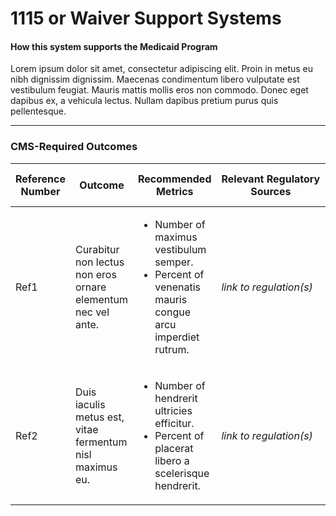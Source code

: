 # 1115 or Waiver Support Systems
#### How this system supports the Medicaid Program 
Lorem ipsum dolor sit amet, consectetur adipiscing elit. Proin in metus eu nibh dignissim dignissim. Maecenas condimentum libero vulputate est vestibulum feugiat. Mauris mattis mollis eros non commodo. Donec eget dapibus ex, a vehicula lectus. Nullam dapibus pretium purus quis pellentesque. 

---
### CMS-Required Outcomes

| **Reference Number** | **Outcome** | **Recommended Metrics** | **Relevant&nbsp;Regulatory Sources** | **Recommended Reporting Periodicity** |
| --- | --- | --- | --- | --- |
| Ref1 | Curabitur non lectus non eros ornare elementum nec vel ante. | <ul><li>Number of maximus vestibulum semper.</li><li>Percent of venenatis mauris congue arcu imperdiet rutrum.</li></ul> | *link to regulation(s)* | *specific periodicity* |
| Ref2 | Duis iaculis metus est, vitae fermentum nisl maximus eu. | <ul><li>Number of hendrerit ultricies efficitur.</li><li>Percent of placerat libero a scelerisque hendrerit.</li></ul> | *link to regulation(s)* | *specific periodicity* |
